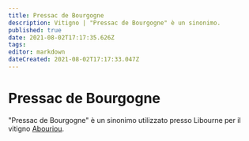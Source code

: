 ```yaml
---
title: Pressac de Bourgogne
description: Vitigno | "Pressac de Bourgogne" è un sinonimo.
published: true
date: 2021-08-02T17:17:35.626Z
tags: 
editor: markdown
dateCreated: 2021-08-02T17:17:33.047Z
---
```


# Pressac de Bourgogne
"Pressac de Bourgogne" è un sinonimo utilizzato presso Libourne per il vitigno [Abouriou](/vitigni/Francia/abouriou).